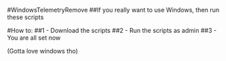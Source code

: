#WindowsTelemetryRemove
##If you really want to use Windows, then run these scripts

#How to:
##1 - Download the scripts
##2 - Run the scripts as admin
##3 - You are all set now

(Gotta love windows tho)